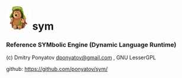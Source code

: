 # ![logo](logo64x64.png) sym
### Reference SYMbolic Engine (Dynamic Language Runtime)

(c) Dmitry Ponyatov <dponyatov@gmail.com> , GNU LesserGPL

github: https://github.com/ponyatov/sym/
